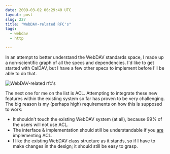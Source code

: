 ```yaml
---
date: 2009-03-02 06:29:40 UTC
layout: post
slug: 227
title: "WebDAV-related RFC's"
tags:
  - webdav
  - http

---
```

<p>In an attempt to better understand the WebDAV standards space, I made up a non-scientific graph of all the specs and dependencies. I'd like to get started with CalDAV, but I have a few other specs to implement before I'll be able to do that.</p>

<p><img src="http://evertpot.com/resources/images/posts/webdavrfc.png" alt="WebDAV-related rfc's" /></p>

<p>The next one for me on the list is ACL. Attempting to integrate these new features within the existing system so far has proven to be very challenging. The big reason is my (perhaps high) requirements on how this is supposed to work:</p>

<ul>
  <li>It shouldn't touch the existing WebDAV system (at all), because 99% of the users will not use ACL.</li>
  <li>The interface & implementation should still be understandable if you <u>are</u> implementing ACL.</li>
  <li>I like the existing WebDAV class structure as it stands, so if I have to make changes in the design; it should still be easy to grasp.</li>
</ul>
